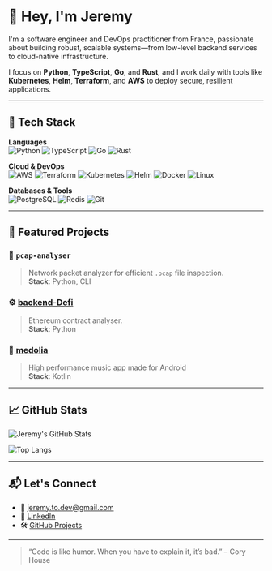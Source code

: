 # 👋 Hey, I'm Jeremy

I'm a software engineer and DevOps practitioner from France, passionate about building robust, scalable systems—from low-level backend services to cloud-native infrastructure.

I focus on **Python**, **TypeScript**, **Go**, and **Rust**, and I work daily with tools like **Kubernetes**, **Helm**, **Terraform**, and **AWS** to deploy secure, resilient applications.

---

## 🧰 Tech Stack

**Languages**  
![Python](https://img.shields.io/badge/-Python-3776AB?style=flat-square&logo=python&logoColor=white)
![TypeScript](https://img.shields.io/badge/-TypeScript-3178C6?style=flat-square&logo=typescript&logoColor=white)
![Go](https://img.shields.io/badge/-Go-00ADD8?style=flat-square&logo=go&logoColor=white)
![Rust](https://img.shields.io/badge/-Rust-black?style=flat-square&logo=rust)

**Cloud & DevOps**  
![AWS](https://img.shields.io/badge/-AWS-232F3E?style=flat-square&logo=amazonaws&logoColor=white)
![Terraform](https://img.shields.io/badge/-Terraform-7B42BC?style=flat-square&logo=terraform&logoColor=white)
![Kubernetes](https://img.shields.io/badge/-Kubernetes-326CE5?style=flat-square&logo=kubernetes&logoColor=white)
![Helm](https://img.shields.io/badge/-Helm-0F1689?style=flat-square&logo=helm&logoColor=white)
![Docker](https://img.shields.io/badge/-Docker-2496ED?style=flat-square&logo=docker&logoColor=white)
![Linux](https://img.shields.io/badge/-Linux-FCC624?style=flat-square&logo=linux&logoColor=black)

**Databases & Tools**  
![PostgreSQL](https://img.shields.io/badge/-PostgreSQL-336791?style=flat-square&logo=postgresql&logoColor=white)
![Redis](https://img.shields.io/badge/-Redis-DC382D?style=flat-square&logo=redis&logoColor=white)
![Git](https://img.shields.io/badge/-Git-F05032?style=flat-square&logo=git&logoColor=white)

---

## 🚀 Featured Projects

### 🐍 `pcap-analyser`
> Network packet analyzer for efficient `.pcap` file inspection.  
**Stack**: Python, CLI

### ⚙️ [backend-Defi](https://github.com/Jeremy-To/backend-Defi)
> Ethereum contract analyser.  
**Stack**: Python 

### 🎯 [medolia](https://github.com/Jeremy-To/medolia)
> High performance music app made for Android  
**Stack**: Kotlin

---

## 📈 GitHub Stats

![Jeremy's GitHub Stats](https://github-readme-stats.vercel.app/api?username=jeremy-to&show_icons=true&theme=github_dark&count_private=true)

![Top Langs](https://github-readme-stats.vercel.app/api/top-langs/?username=jeremy-to&layout=compact&theme=github_dark)

---

## 📬 Let's Connect

- 📧 jeremy.to.dev@gmail.com  
- 💼 [LinkedIn](https://www.linkedin.com/in/jeremy-to)  
- 🛠️ [GitHub Projects](https://github.com/jeremy-to?tab=repositories)

---

> “Code is like humor. When you have to explain it, it’s bad.” – Cory House
